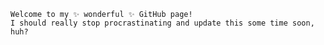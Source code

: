     Welcome to my ✨ wonderful ✨ GitHub page!
    I should really stop procrastinating and update this some time soon, huh?
